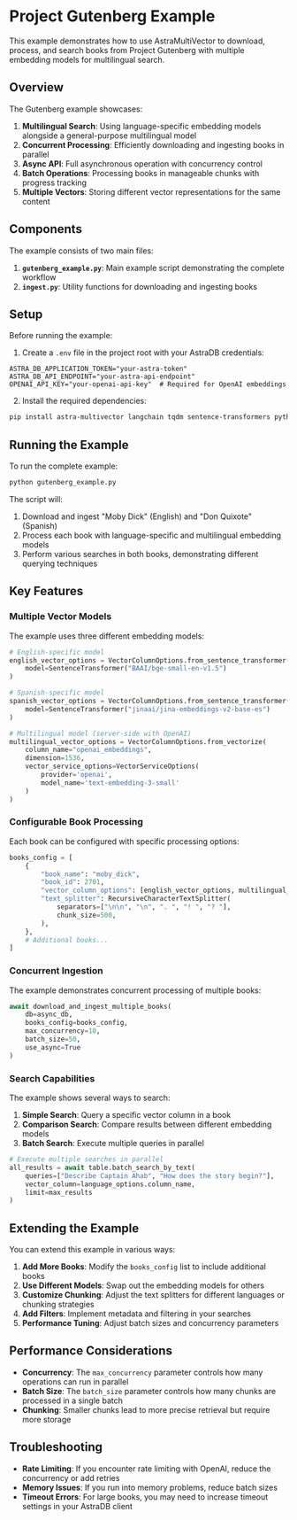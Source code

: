 # Project Gutenberg Example

This example demonstrates how to use AstraMultiVector to download, process, and search books from Project Gutenberg with multiple embedding models for multilingual search.

## Overview

The Gutenberg example showcases:

1. **Multilingual Search**: Using language-specific embedding models alongside a general-purpose multilingual model
2. **Concurrent Processing**: Efficiently downloading and ingesting books in parallel
3. **Async API**: Full asynchronous operation with concurrency control
4. **Batch Operations**: Processing books in manageable chunks with progress tracking
5. **Multiple Vectors**: Storing different vector representations for the same content

## Components

The example consists of two main files:

1. **`gutenberg_example.py`**: Main example script demonstrating the complete workflow
2. **`ingest.py`**: Utility functions for downloading and ingesting books

## Setup

Before running the example:

1. Create a `.env` file in the project root with your AstraDB credentials:

```
ASTRA_DB_APPLICATION_TOKEN="your-astra-token"
ASTRA_DB_API_ENDPOINT="your-astra-api-endpoint"
OPENAI_API_KEY="your-openai-api-key"  # Required for OpenAI embeddings
```

2. Install the required dependencies:

```bash
pip install astra-multivector langchain tqdm sentence-transformers python-dotenv requests
```

## Running the Example

To run the complete example:

```bash
python gutenberg_example.py
```

The script will:

1. Download and ingest "Moby Dick" (English) and "Don Quixote" (Spanish)
2. Process each book with language-specific and multilingual embedding models
3. Perform various searches in both books, demonstrating different querying techniques

## Key Features

### Multiple Vector Models

The example uses three different embedding models:

```python
# English-specific model
english_vector_options = VectorColumnOptions.from_sentence_transformer(
    model=SentenceTransformer("BAAI/bge-small-en-v1.5")
)

# Spanish-specific model
spanish_vector_options = VectorColumnOptions.from_sentence_transformer(
    model=SentenceTransformer("jinaai/jina-embeddings-v2-base-es")
)

# Multilingual model (server-side with OpenAI)
multilingual_vector_options = VectorColumnOptions.from_vectorize(
    column_name="openai_embeddings",
    dimension=1536,
    vector_service_options=VectorServiceOptions(
        provider='openai',
        model_name='text-embedding-3-small'
    )
)
```

### Configurable Book Processing

Each book can be configured with specific processing options:

```python
books_config = [
    {
        "book_name": "moby_dick", 
        "book_id": 2701,
        "vector_column_options": [english_vector_options, multilingual_vector_options],
        "text_splitter": RecursiveCharacterTextSplitter(
            separators=["\n\n", "\n", ". ", "! ", "? "],
            chunk_size=500,
        ),
    },
    # Additional books...
]
```

### Concurrent Ingestion

The example demonstrates concurrent processing of multiple books:

```python
await download_and_ingest_multiple_books(
    db=async_db,
    books_config=books_config,
    max_concurrency=10,
    batch_size=50,
    use_async=True
)
```

### Search Capabilities

The example shows several ways to search:

1. **Simple Search**: Query a specific vector column in a book
2. **Comparison Search**: Compare results between different embedding models
3. **Batch Search**: Execute multiple queries in parallel

```python
# Execute multiple searches in parallel
all_results = await table.batch_search_by_text(
    queries=["Describe Captain Ahab", "How does the story begin?"],
    vector_column=language_options.column_name,
    limit=max_results
)
```

## Extending the Example

You can extend this example in various ways:

1. **Add More Books**: Modify the `books_config` list to include additional books
2. **Use Different Models**: Swap out the embedding models for others
3. **Customize Chunking**: Adjust the text splitters for different languages or chunking strategies
4. **Add Filters**: Implement metadata and filtering in your searches
5. **Performance Tuning**: Adjust batch sizes and concurrency parameters

## Performance Considerations

- **Concurrency**: The `max_concurrency` parameter controls how many operations can run in parallel
- **Batch Size**: The `batch_size` parameter controls how many chunks are processed in a single batch
- **Chunking**: Smaller chunks lead to more precise retrieval but require more storage

## Troubleshooting

- **Rate Limiting**: If you encounter rate limiting with OpenAI, reduce the concurrency or add retries
- **Memory Issues**: If you run into memory problems, reduce batch sizes
- **Timeout Errors**: For large books, you may need to increase timeout settings in your AstraDB client
